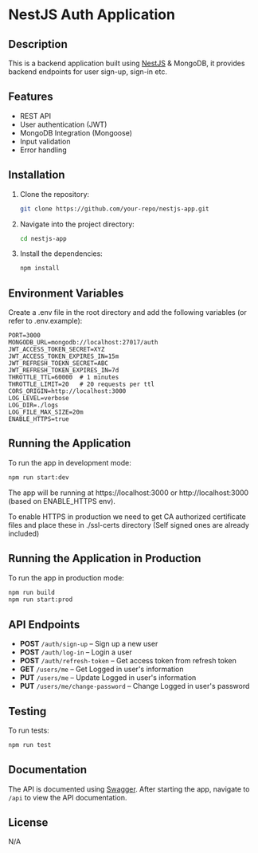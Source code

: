 # NestJS Auth Application

## Description

This is a backend application built using [NestJS](https://nestjs.com/) & MongoDB, it provides backend endpoints for user sign-up, sign-in etc.

## Features

-   REST API
-   User authentication (JWT)
-   MongoDB Integration (Mongoose)
-   Input validation
-   Error handling

## Installation

1. Clone the repository:

    ```bash
    git clone https://github.com/your-repo/nestjs-app.git
    ```

2. Navigate into the project directory:

    ```bash
    cd nestjs-app
    ```

3. Install the dependencies:

    ```bash
    npm install
    ```

## Environment Variables

Create a .env file in the root directory and add the following variables (or
refer to .env.example):

    PORT=3000
    MONGODB_URL=mongodb://localhost:27017/auth
    JWT_ACCESS_TOKEN_SECRET=XYZ
    JWT_ACCESS_TOKEN_EXPIRES_IN=15m
    JWT_REFRESH_TOEKN_SECRET=ABC
    JWT_REFRESH_TOKEN_EXPIRES_IN=7d
    THROTTLE_TTL=60000  # 1 minutes
    THROTTLE_LIMIT=20   # 20 requests per ttl
    CORS_ORIGIN=http://localhost:3000
    LOG_LEVEL=verbose
    LOG_DIR=./logs
    LOG_FILE_MAX_SIZE=20m
    ENABLE_HTTPS=true

## Running the Application

To run the app in development mode:

```bash
npm run start:dev
```

The app will be running at https://localhost:3000 or http://localhost:3000
(based on ENABLE_HTTPS env).

To enable HTTPS in production we need to get CA authorized certificate files and
place these in ./ssl-certs directory (Self signed ones are already included)

## Running the Application in Production

To run the app in production mode:

```bash
npm run build
npm run start:prod
```

## API Endpoints

-   **POST** `/auth/sign-up` – Sign up a new user
-   **POST** `/auth/log-in` – Login a user
-   **POST** `/auth/refresh-token` – Get access token from refresh token
-   **GET** `/users/me` – Get Logged in user's information
-   **PUT** `/users/me` – Update Logged in user's information
-   **PUT** `/users/me/change-password` – Change Logged in user's password

## Testing

To run tests:

```bash
npm run test
```

## Documentation

The API is documented using [Swagger](https://swagger.io/). After starting the
app, navigate to `/api` to view the API documentation.

## License

N/A
